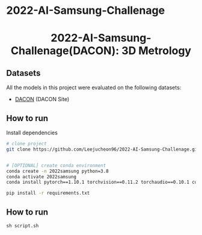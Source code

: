 # 2022-AI-Samsung-Challenage
<div align="center">

# 2022-AI-Samsung-Challenage(DACON): 3D Metrology

</div>

## Datasets

All the models in this project were evaluated on the following datasets:

- [DACON](https://dacon.io/en/competitions/official/235954/data) (DACON Site)


## How to run

Install dependencies

```bash
# clone project
git clone https://github.com/Leejucheon96/2022-AI-Samsung-Challenage.git


# [OPTIONAL] create conda environment
conda create -n 2022samsung python=3.8
conda activate 2022samsung
conda install pytorch==1.10.1 torchvision==0.11.2 torchaudio==0.10.1 cudatoolkit=11.3 -c pytorch -c conda-forge

pip install -r requirements.txt

```
 
## How to run
```
sh script.sh
```


